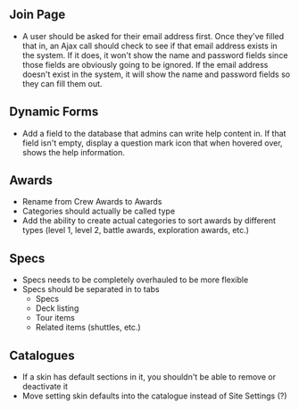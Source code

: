 ## Join Page

* A user should be asked for their email address first. Once they've filled that in, an Ajax call should check to see if that email address exists in the system. If it does, it won't show the name and password fields since those fields are obviously going to be ignored. If the email address doesn't exist in the system, it will show the name and password fields so they can fill them out.

## Dynamic Forms

* Add a field to the database that admins can write help content in. If that field isn't empty, display a question mark icon that when hovered over, shows the help information.

## Awards

* Rename from Crew Awards to Awards
* Categories should actually be called type
* Add the ability to create actual categories to sort awards by different types (level 1, level 2, battle awards, exploration awards, etc.)

## Specs

* Specs needs to be completely overhauled to be more flexible
* Specs should be separated in to tabs
    * Specs
    * Deck listing
    * Tour items
    * Related items (shuttles, etc.)
    
## Catalogues

* If a skin has default sections in it, you shouldn't be able to remove or deactivate it
* Move setting skin defaults into the catalogue instead of Site Settings (?)